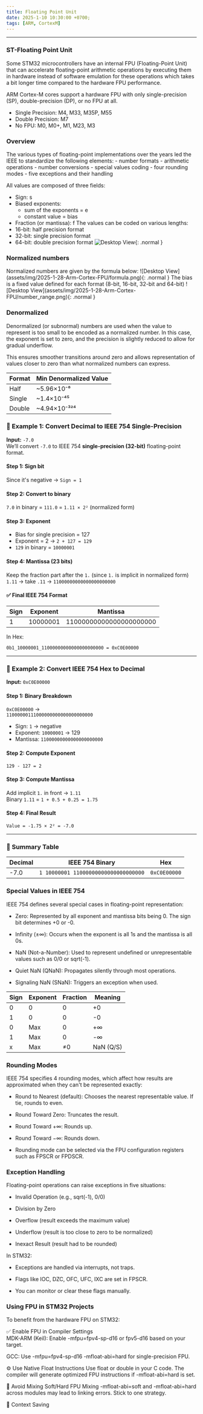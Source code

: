 ```yaml
---
title: Floating Point Unit 
date: 2025-1-10 10:30:00 +0700;
tags: [ARM, CortexM]    
---
```


---
<h3><h3>ST-Floating Point Unit</h3></h3>
Some STM32 microcontrollers have an internal FPU (Floating-Point Unit) that can accelerate floating-point arithmetic operations by executing them in hardware instead of software emulation for these operations which takes a bit longer time compared to the hardware FPU performance.  

ARM Cortex-M cores support a hardware FPU with only single-precision (SP), double-precision (DP), or no FPU at all.  
-  Single Precision: M4, M33, M35P, M55
-  Double Precision: M7
-  No FPU: M0, M0+, M1, M23, M3
<h3 id="Overview" style="font-weight: bold;">Overview</h3>
The various types of floating-point implementations over the years led the IEEE to standardize the following elements:
-  number formats
-  arithmetic operations
-  number conversions
-  special values coding
-  four rounding modes
-  five exceptions and their handling

All values are composed of three fields:
-  Sign: s
-  Biased exponents:
    -  sum of the exponents = e
    -  constant value = bias
-  Fraction (or mantissa): f
The values can be coded on various lengths:
-  16-bit: half precision format
-  32-bit: single precision format
-  64-bit: double precision format
![Desktop View](assets/img/2025-1-28-Arm-Cortex-FPU/format_fpu.png){: .normal }
<h3 id="Normalized numbers" style="font-weight: bold;">Normalized numbers</h3>  
Normalized numbers are given by the formula below:
![Desktop View](assets/img/2025-1-28-Arm-Cortex-FPU/formula.png){: .normal }
The bias is a fixed value defined for each format (8-bit, 16-bit, 32-bit and 64-bit)
![Desktop View](assets/img/2025-1-28-Arm-Cortex-FPU/number_range.png){: .normal }
<h3 id="Denormalized" style="font-weight: bold;">Denormalized</h3>  
Denormalized (or subnormal) numbers are used when the value to represent is too small to be encoded as a normalized number. In this case, the exponent is set to zero, and the precision is slightly reduced to allow for gradual underflow.

This ensures smoother transitions around zero and allows representation of values closer to zero than what normalized numbers can express.

| Format | Min Denormalized Value |
|--------|-------------------------|
| Half   | ~5.96×10⁻⁸              |
| Single | ~1.4×10⁻⁴⁵              |
| Double | ~4.94×10⁻³²⁴            |

### 🔁 Example 1: Convert Decimal to IEEE 754 Single-Precision  
**Input:** `-7.0`  
We’ll convert `-7.0` to IEEE 754 **single-precision (32-bit)** floating-point format.

#### Step 1: Sign bit  
Since it's negative → `Sign = 1`

#### Step 2: Convert to binary  
`7.0` in binary = `111.0` = `1.11 × 2²` (normalized form)

#### Step 3: Exponent  
- Bias for single precision = 127  
- Exponent = 2 → `2 + 127 = 129`  
- `129` in binary = `10000001`

#### Step 4: Mantissa (23 bits)  
Keep the fraction part after the `1.` (since `1.` is implicit in normalized form)  
`1.11` → take `.11` → `11000000000000000000000`

#### ✅ Final IEEE 754 Format

| Sign | Exponent  | Mantissa                  |
|------|-----------|---------------------------|
| 1    | 10000001  | 11000000000000000000000   |

In Hex:
```
0b1_10000001_11000000000000000000000 = 0xC0E00000
```

---

### 🔁 Example 2: Convert IEEE 754 Hex to Decimal  
**Input:** `0xC0E00000`

#### Step 1: Binary Breakdown  
`0xC0E00000` →  
`11000000111000000000000000000000`

- Sign: `1` → negative  
- Exponent: `10000001` → 129  
- Mantissa: `11000000000000000000000`

#### Step 2: Compute Exponent  
`129 - 127 = 2`

#### Step 3: Compute Mantissa  
Add implicit `1.` in front → `1.11`  
Binary `1.11` = `1 + 0.5 + 0.25 = 1.75`

#### Step 4: Final Result  
`Value = -1.75 × 2² = -7.0`

---

### 🧠 Summary Table

| Decimal | IEEE 754 Binary                     | Hex         |
|---------|-------------------------------------|-------------|
| -7.0    | `1 10000001 11000000000000000000000`| `0xC0E00000`|



<h3 id="Special-Values" style="font-weight: bold;">Special Values in IEEE 754</h3>  
IEEE 754 defines several special cases in floating-point representation:

- Zero: Represented by all exponent and mantissa bits being 0. The sign bit determines +0 or -0.

- Infinity (±∞): Occurs when the exponent is all 1s and the mantissa is all 0s.

- NaN (Not-a-Number): Used to represent undefined or unrepresentable values such as 0/0 or sqrt(-1).

- Quiet NaN (QNaN): Propagates silently through most operations.

- Signaling NaN (SNaN): Triggers an exception when used.  

| Sign | Exponent | Fraction | Meaning     |
|------|----------|----------|-------------|
| 0    | 0        | 0        | +0          |
| 1    | 0        | 0        | -0          |
| 0    | Max      | 0        | +∞          |
| 1    | Max      | 0        | -∞          |
| x    | Max      | ≠0       | NaN (Q/S)   |

<h3 id="Rounding" style="font-weight: bold;">Rounding Modes</h3>  
IEEE 754 specifies 4 rounding modes, which affect how results are approximated when they can't be represented exactly:

- Round to Nearest (default): Chooses the nearest representable value. If tie, rounds to even.

- Round Toward Zero: Truncates the result.

- Round Toward +∞: Rounds up.

- Round Toward −∞: Rounds down.

- Rounding mode can be selected via the FPU configuration registers such as FPSCR or FPDSCR.

<h3 id="Exceptions" style="font-weight: bold;">Exception Handling</h3>  
Floating-point operations can raise exceptions in five situations:

- Invalid Operation (e.g., sqrt(-1), 0/0)

- Division by Zero

- Overflow (result exceeds the maximum value)

- Underflow (result is too close to zero to be normalized)

- Inexact Result (result had to be rounded)

In STM32:

- Exceptions are handled via interrupts, not traps.

- Flags like IOC, DZC, OFC, UFC, IXC are set in FPSCR.

- You can monitor or clear these flags manually.

<h3 id="STM32-Usage" style="font-weight: bold;">Using FPU in STM32 Projects</h3>  
To benefit from the hardware FPU on STM32:

✅ Enable FPU in Compiler Settings  
MDK-ARM (Keil): Enable -mfpu=fpv4-sp-d16 or fpv5-d16 based on your target.

GCC: Use -mfpu=fpv4-sp-d16 -mfloat-abi=hard for single-precision FPU.

⚙️ Use Native Float Instructions
Use float or double in your C code. The compiler will generate optimized FPU instructions if -mfloat-abi=hard is set.

🧠 Avoid Mixing Soft/Hard FPU
Mixing -mfloat-abi=soft and -mfloat-abi=hard across modules may lead to linking errors. Stick to one strategy.

💾 Context Saving